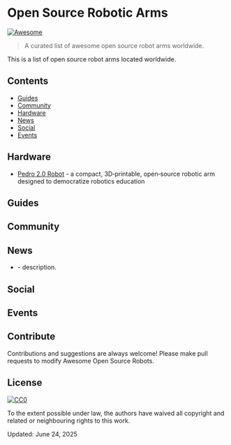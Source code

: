 # Open Source Robotic Arms

[![Awesome](https://awesome.re/badge.svg)](https://awesome.re)

> A curated list of awesome open source robot arms worldwide.

This is a list of open source robot arms located worldwide. 


## Contents

- [Guides](#guides)
- [Community](#community)
- [Hardware](#hardware)
- [News](#news)
- [Social](#social)
- [Events](#events)

## Hardware

* [Pedro 2.0 Robot](https://www.hackster.io/almtzr/pedro-robot-a-fully-open-source-robotic-arm-for-hands-eeb7dd) - a compact, 3D‑printable, open‑source robotic arm designed to democratize robotics education

## Guides

## Community


## News

- []() - description.


## Social



## Events


## Contribute

Contributions and suggestions are always welcome! Please make pull requests to modify Awesome Open Source Robots.

## License

[![CC0](https://mirrors.creativecommons.org/presskit/buttons/88x31/svg/cc-zero.svg)](https://creativecommons.org/publicdomain/zero/1.0/)

To the extent possible under law, the authors have waived all copyright and related or neighbouring rights to this work.

Updated: June 24, 2025
